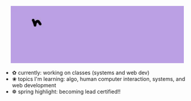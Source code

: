<p align="center">
  <img src="assets/gitanimation-ezgif.com-video-to-gif-converter.gif" alt="Hi, I'm Emma">
</p>

<p>
  <ul>
    <li>✿ currently: working on classes (systems and web dev)</li>
    <li>❀ topics I'm learning: algo, human computer interaction, systems, and web development</li>
    <li>❁ spring highlight: becoming lead certified!!</li>
  </ul>
</p>

<!--
**vonbuelow/vonbuelow** is a ✨ _special_ ✨ repository because its `README.md` (this file) appears on your GitHub profile.

Here are some ideas to get you started:

- 🔭 I’m currently working on ...
- 🌱 I’m currently learning ...
- 👯 I’m looking to collaborate on ...
- 🤔 I’m looking for help with ...
- 💬 Ask me about ...
- 📫 How to reach me: ...
- 😄 Pronouns: ...
- ⚡ Fun fact: ...
-->
